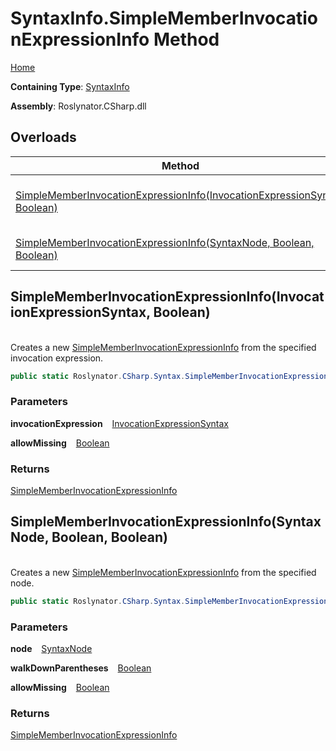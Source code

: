 # SyntaxInfo\.SimpleMemberInvocationExpressionInfo Method

[Home](../../../../README.md)

**Containing Type**: [SyntaxInfo](../README.md)

**Assembly**: Roslynator\.CSharp\.dll

## Overloads

| Method | Summary |
| ------ | ------- |
| [SimpleMemberInvocationExpressionInfo(InvocationExpressionSyntax, Boolean)](#Roslynator_CSharp_SyntaxInfo_SimpleMemberInvocationExpressionInfo_Microsoft_CodeAnalysis_CSharp_Syntax_InvocationExpressionSyntax_System_Boolean_) | Creates a new [SimpleMemberInvocationExpressionInfo](../../Syntax/SimpleMemberInvocationExpressionInfo/README.md) from the specified invocation expression\. |
| [SimpleMemberInvocationExpressionInfo(SyntaxNode, Boolean, Boolean)](#Roslynator_CSharp_SyntaxInfo_SimpleMemberInvocationExpressionInfo_Microsoft_CodeAnalysis_SyntaxNode_System_Boolean_System_Boolean_) | Creates a new [SimpleMemberInvocationExpressionInfo](../../Syntax/SimpleMemberInvocationExpressionInfo/README.md) from the specified node\. |

## SimpleMemberInvocationExpressionInfo\(InvocationExpressionSyntax, Boolean\) <a id="Roslynator_CSharp_SyntaxInfo_SimpleMemberInvocationExpressionInfo_Microsoft_CodeAnalysis_CSharp_Syntax_InvocationExpressionSyntax_System_Boolean_"></a>

\
Creates a new [SimpleMemberInvocationExpressionInfo](../../Syntax/SimpleMemberInvocationExpressionInfo/README.md) from the specified invocation expression\.

```csharp
public static Roslynator.CSharp.Syntax.SimpleMemberInvocationExpressionInfo SimpleMemberInvocationExpressionInfo(Microsoft.CodeAnalysis.CSharp.Syntax.InvocationExpressionSyntax invocationExpression, bool allowMissing = false)
```

### Parameters

**invocationExpression** &ensp; [InvocationExpressionSyntax](https://docs.microsoft.com/en-us/dotnet/api/microsoft.codeanalysis.csharp.syntax.invocationexpressionsyntax)

**allowMissing** &ensp; [Boolean](https://docs.microsoft.com/en-us/dotnet/api/system.boolean)

### Returns

[SimpleMemberInvocationExpressionInfo](../../Syntax/SimpleMemberInvocationExpressionInfo/README.md)

## SimpleMemberInvocationExpressionInfo\(SyntaxNode, Boolean, Boolean\) <a id="Roslynator_CSharp_SyntaxInfo_SimpleMemberInvocationExpressionInfo_Microsoft_CodeAnalysis_SyntaxNode_System_Boolean_System_Boolean_"></a>

\
Creates a new [SimpleMemberInvocationExpressionInfo](../../Syntax/SimpleMemberInvocationExpressionInfo/README.md) from the specified node\.

```csharp
public static Roslynator.CSharp.Syntax.SimpleMemberInvocationExpressionInfo SimpleMemberInvocationExpressionInfo(Microsoft.CodeAnalysis.SyntaxNode node, bool walkDownParentheses = true, bool allowMissing = false)
```

### Parameters

**node** &ensp; [SyntaxNode](https://docs.microsoft.com/en-us/dotnet/api/microsoft.codeanalysis.syntaxnode)

**walkDownParentheses** &ensp; [Boolean](https://docs.microsoft.com/en-us/dotnet/api/system.boolean)

**allowMissing** &ensp; [Boolean](https://docs.microsoft.com/en-us/dotnet/api/system.boolean)

### Returns

[SimpleMemberInvocationExpressionInfo](../../Syntax/SimpleMemberInvocationExpressionInfo/README.md)

